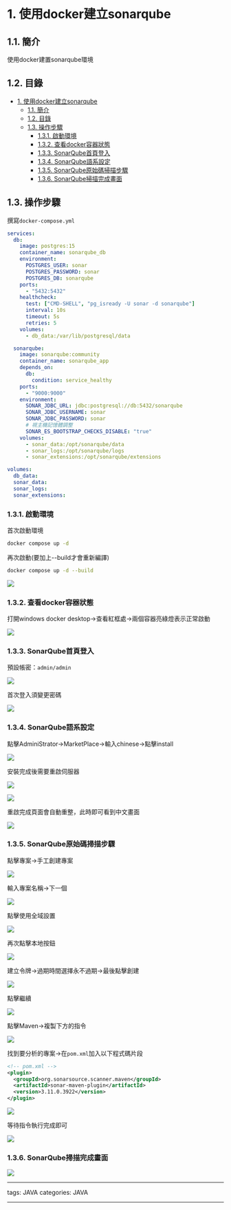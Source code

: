 # 1. 使用docker建立sonarqube

## 1.1. 簡介

使用docker建置sonarqube環境

## 1.2. 目錄
- [1. 使用docker建立sonarqube](#1-使用docker建立sonarqube)
  - [1.1. 簡介](#11-簡介)
  - [1.2. 目錄](#12-目錄)
  - [1.3. 操作步驟](#13-操作步驟)
    - [1.3.1. 啟動環境](#131-啟動環境)
    - [1.3.2. 查看docker容器狀態](#132-查看docker容器狀態)
    - [1.3.3. SonarQube首頁登入](#133-sonarqube首頁登入)
    - [1.3.4. SonarQube語系設定](#134-sonarqube語系設定)
    - [1.3.5. SonarQube原始碼掃描步驟](#135-sonarqube原始碼掃描步驟)
    - [1.3.6. SonarQube掃描完成畫面](#136-sonarqube掃描完成畫面)


## 1.3. 操作步驟

撰寫`docker-compose.yml`

```yaml
services:
  db:
    image: postgres:15
    container_name: sonarqube_db
    environment:
      POSTGRES_USER: sonar
      POSTGRES_PASSWORD: sonar
      POSTGRES_DB: sonarqube
    ports:
      - "5432:5432"
    healthcheck:
      test: ["CMD-SHELL", "pg_isready -U sonar -d sonarqube"]
      interval: 10s
      timeout: 5s
      retries: 5
    volumes:
      - db_data:/var/lib/postgresql/data

  sonarqube:
    image: sonarqube:community
    container_name: sonarqube_app
    depends_on:
      db:
        condition: service_healthy
    ports:
      - "9000:9000"
    environment:
      SONAR_JDBC_URL: jdbc:postgresql://db:5432/sonarqube
      SONAR_JDBC_USERNAME: sonar
      SONAR_JDBC_PASSWORD: sonar
      # 視主機記憶體調整
      SONAR_ES_BOOTSTRAP_CHECKS_DISABLE: "true"
    volumes:
      - sonar_data:/opt/sonarqube/data
      - sonar_logs:/opt/sonarqube/logs
      - sonar_extensions:/opt/sonarqube/extensions

volumes:
  db_data:
  sonar_data:
  sonar_logs:
  sonar_extensions:

```

### 1.3.1. 啟動環境

首次啟動環境
``` bash
docker compose up -d
```

再次啟動(要加上--build才會重新編譯)
``` bash
docker compose up -d --build
```
![](https://raw.githubusercontent.com/Mark850409/20250809_gitbook_local/master/image/20250809210424614.png)



### 1.3.2. 查看docker容器狀態

打開windows docker desktop->查看紅框處->兩個容器亮綠燈表示正常啟動

![](https://raw.githubusercontent.com/Mark850409/20250809_gitbook_local/master/image/20250809210606687.png)



### 1.3.3. SonarQube首頁登入

預設帳密：`admin/admin`

![](https://raw.githubusercontent.com/Mark850409/20250809_gitbook_local/master/image/20250809210942723.png)


首次登入須變更密碼

![](https://raw.githubusercontent.com/Mark850409/20250809_gitbook_local/master/image/20250809211107619.png)


### 1.3.4. SonarQube語系設定

點擊AdminiStrator->MarketPlace->輸入chinese->點擊install

![](https://raw.githubusercontent.com/Mark850409/20250809_gitbook_local/master/image/20250809211329008.png)


安裝完成後需要重啟伺服器

![](https://raw.githubusercontent.com/Mark850409/20250809_gitbook_local/master/image/20250809211400388.png)


![](https://raw.githubusercontent.com/Mark850409/20250809_gitbook_local/master/image/20250809211423723.png)


重啟完成頁面會自動重整，此時即可看到中文畫面

![](https://raw.githubusercontent.com/Mark850409/20250809_gitbook_local/master/image/20250809211508687.png)


### 1.3.5. SonarQube原始碼掃描步驟

點擊專案->手工創建專案

![](https://raw.githubusercontent.com/Mark850409/20250809_gitbook_local/master/image/20250809211623525.png)

輸入專案名稱->下一個

![](https://raw.githubusercontent.com/Mark850409/20250809_gitbook_local/master/image/20250809211756988.png)

點擊使用全域設置

![](https://raw.githubusercontent.com/Mark850409/20250809_gitbook_local/master/image/20250809211826387.png)


再次點擊本地按鈕

![](https://raw.githubusercontent.com/Mark850409/20250809_gitbook_local/master/image/20250809211916159.png)


建立令牌->過期時間選擇永不過期->最後點擊創建

![](https://raw.githubusercontent.com/Mark850409/20250809_gitbook_local/master/image/20250809212003169.png)


點擊繼續

![](https://raw.githubusercontent.com/Mark850409/20250809_gitbook_local/master/image/20250809212039096.png)

點擊Maven->複製下方的指令

![](https://raw.githubusercontent.com/Mark850409/20250809_gitbook_local/master/image/20250809212118002.png)


找到要分析的專案->在`pom.xml`加入以下程式碼片段

```xml
<!-- pom.xml -->
<plugin>
  <groupId>org.sonarsource.scanner.maven</groupId>
  <artifactId>sonar-maven-plugin</artifactId>
  <version>3.11.0.3922</version>
</plugin>
```


![](https://raw.githubusercontent.com/Mark850409/20250809_gitbook_local/master/image/20250809212513330.png)


等待指令執行完成即可

![](https://raw.githubusercontent.com/Mark850409/20250809_gitbook_local/master/image/20250809212815895.png)


### 1.3.6. SonarQube掃描完成畫面

![](https://raw.githubusercontent.com/Mark850409/20250809_gitbook_local/master/image/20250809212834135.png)

---
tags: JAVA
categories: JAVA

---
